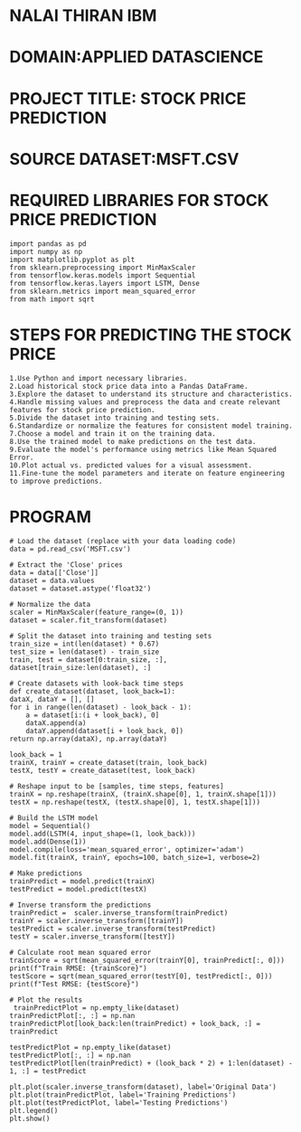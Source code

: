 # NALAI THIRAN IBM
# DOMAIN:APPLIED DATASCIENCE
# PROJECT TITLE: STOCK PRICE PREDICTION 
# SOURCE DATASET:MSFT.CSV
# REQUIRED LIBRARIES FOR STOCK PRICE PREDICTION
    import pandas as pd
    import numpy as np
    import matplotlib.pyplot as plt
    from sklearn.preprocessing import MinMaxScaler
    from tensorflow.keras.models import Sequential
    from tensorflow.keras.layers import LSTM, Dense
    from sklearn.metrics import mean_squared_error
    from math import sqrt
# STEPS FOR PREDICTING THE STOCK PRICE 
    1.Use Python and import necessary libraries.
    2.Load historical stock price data into a Pandas DataFrame.
    3.Explore the dataset to understand its structure and characteristics.
    4.Handle missing values and preprocess the data and create relevant features for stock price prediction.
    5.Divide the dataset into training and testing sets.
    6.Standardize or normalize the features for consistent model training.
    7.Choose a model and train it on the training data.
    8.Use the trained model to make predictions on the test data.
    9.Evaluate the model's performance using metrics like Mean Squared Error.
    10.Plot actual vs. predicted values for a visual assessment.
    11.Fine-tune the model parameters and iterate on feature engineering to improve predictions.
    
# PROGRAM 

    # Load the dataset (replace with your data loading code)
    data = pd.read_csv('MSFT.csv')

    # Extract the 'Close' prices
    data = data[['Close']]
    dataset = data.values
    dataset = dataset.astype('float32')

    # Normalize the data
    scaler = MinMaxScaler(feature_range=(0, 1))
    dataset = scaler.fit_transform(dataset)

    # Split the dataset into training and testing sets
    train_size = int(len(dataset) * 0.67)
    test_size = len(dataset) - train_size
    train, test = dataset[0:train_size, :], dataset[train_size:len(dataset), :]

    # Create datasets with look-back time steps
    def create_dataset(dataset, look_back=1):
    dataX, dataY = [], []
    for i in range(len(dataset) - look_back - 1):
        a = dataset[i:(i + look_back), 0]
        dataX.append(a)
        dataY.append(dataset[i + look_back, 0])
    return np.array(dataX), np.array(dataY)

    look_back = 1
    trainX, trainY = create_dataset(train, look_back)
    testX, testY = create_dataset(test, look_back)

    # Reshape input to be [samples, time steps, features]
    trainX = np.reshape(trainX, (trainX.shape[0], 1, trainX.shape[1]))
    testX = np.reshape(testX, (testX.shape[0], 1, testX.shape[1]))

    # Build the LSTM model
    model = Sequential()
    model.add(LSTM(4, input_shape=(1, look_back)))
    model.add(Dense(1))
    model.compile(loss='mean_squared_error', optimizer='adam')
    model.fit(trainX, trainY, epochs=100, batch_size=1, verbose=2)

    # Make predictions
    trainPredict = model.predict(trainX)
    testPredict = model.predict(testX)

    # Inverse transform the predictions
    trainPredict =  scaler.inverse_transform(trainPredict)
    trainY = scaler.inverse_transform([trainY])
    testPredict = scaler.inverse_transform(testPredict)
    testY = scaler.inverse_transform([testY])

    # Calculate root mean squared error
    trainScore = sqrt(mean_squared_error(trainY[0], trainPredict[:, 0]))
    print(f"Train RMSE: {trainScore}")
    testScore = sqrt(mean_squared_error(testY[0], testPredict[:, 0]))
    print(f"Test RMSE: {testScore}")

    # Plot the results
     trainPredictPlot = np.empty_like(dataset)
    trainPredictPlot[:, :] = np.nan
    trainPredictPlot[look_back:len(trainPredict) + look_back, :] = trainPredict

    testPredictPlot = np.empty_like(dataset)
    testPredictPlot[:, :] = np.nan
    testPredictPlot[len(trainPredict) + (look_back * 2) + 1:len(dataset) - 1, :] = testPredict

    plt.plot(scaler.inverse_transform(dataset), label='Original Data')
    plt.plot(trainPredictPlot, label='Training Predictions')
    plt.plot(testPredictPlot, label='Testing Predictions')
    plt.legend()
    plt.show()
